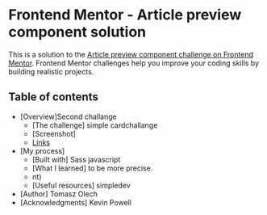 # Frontend Mentor - Article preview component solution

This is a solution to the [Article preview component challenge on Frontend Mentor](https://www.frontendmentor.io/challenges/article-preview-component-dYBN_pYFT). Frontend Mentor challenges help you improve your coding skills by building realistic projects. 

## Table of contents

- [Overview]Second challange
  - [The challenge] simple cardchallange
  - [Screenshot]
  - [Links](#links)
- [My process]
  - [Built with] Sass javascript
  - [What I learned] to be more precise. 
  - nt)
  - [Useful resources] simpledev
- [Author] Tomasz Olech
- [Acknowledgments] Kevin Powell 


